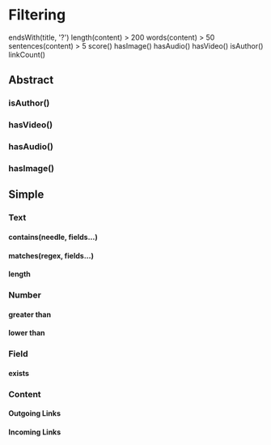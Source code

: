 # Filtering

endsWith(title, '?')
length(content) > 200
words(content) > 50
sentences(content) > 5
score()
hasImage()
hasAudio()
hasVideo()
isAuthor()
linkCount()

## Abstract
### isAuthor()
### hasVideo()
### hasAudio()
### hasImage()

## Simple

### Text

#### contains(needle, fields...)
#### matches(regex, fields...)
#### length

### Number

#### greater than
#### lower than


### Field

#### exists


### Content

#### Outgoing Links
#### Incoming Links
